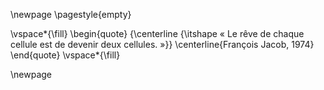 \newpage
\pagestyle{empty}

\vspace*{\fill}
  \begin{quote}
    {\centerline {\itshape « Le rêve de chaque cellule est de devenir deux cellules. »}}
    \centerline{François Jacob, 1974}
  \end{quote}
\vspace*{\fill}

\newpage
